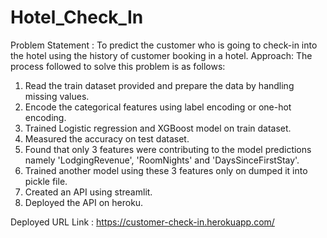 # Hotel_Check_In

Problem Statement : To predict the customer who is going to check-in into the hotel using the history of customer booking in a hotel.
Approach: The process followed to solve this problem is as follows:

1. Read the train dataset provided and prepare the data by handling missing values.
2. Encode the categorical features using label encoding or one-hot encoding.
3. Trained Logistic regression and XGBoost model on train dataset.
4. Measured the accuracy on test dataset.
5. Found that only 3 features were contributing to the model predictions namely 'LodgingRevenue', 'RoomNights' and 'DaysSinceFirstStay'.
6. Trained another model using these 3 features only on dumped it into pickle file.
7. Created an API using streamlit.
8. Deployed the API on heroku.

Deployed URL Link : https://customer-check-in.herokuapp.com/

